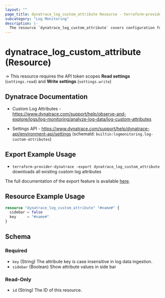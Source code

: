 ```yaml
---
layout: ""
page_title: dynatrace_log_custom_attribute Resource - terraform-provider-dynatrace"
subcategory: "Log Monitoring"
description: |-
  The resource `dynatrace_log_custom_attribute` covers configuration for [custom log attributes](https://www.dynatrace.com/support/help/observe-and-explore/logs/log-monitoring/analyze-log-data/log-custom-attributes) ([Log Monitoring Classic](https://www.dynatrace.com/support/help/observe-and-explore/logs/log-monitoring))
---
```


# dynatrace_log_custom_attribute (Resource)

-> This resource requires the API token scopes **Read settings** (`settings.read`) and **Write settings** (`settings.write`)

## Dynatrace Documentation

- Custom Log Attributes - https://www.dynatrace.com/support/help/observe-and-explore/logs/log-monitoring/analyze-log-data/log-custom-attributes

- Settings API - https://www.dynatrace.com/support/help/dynatrace-api/environment-api/settings (schemaId: `builtin:logmonitoring.log-custom-attributes`)

## Export Example Usage

- `terraform-provider-dynatrace -export dynatrace_log_custom_attribute` downloads all existing custom log attributes

The full documentation of the export feature is available [here](https://registry.terraform.io/providers/dynatrace-oss/dynatrace/latest/docs/guides/export-v2).

## Resource Example Usage

```terraform
resource "dynatrace_log_custom_attribute" "#name#" {
  sidebar = false
  key     = "#name#"
}
```

<!-- schema generated by tfplugindocs -->
## Schema

### Required

- `key` (String) The attribute key is case insensitive in log data ingestion.
- `sidebar` (Boolean) Show attribute values in side bar

### Read-Only

- `id` (String) The ID of this resource.
 